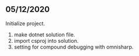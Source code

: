 ## 05/12/2020

Initialize project.

1. make dotnet solution file.
2. import csproj into solution.
3. setting for compound debugging with omnisharp.